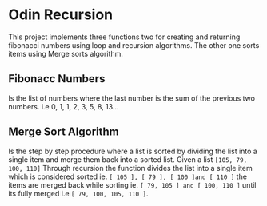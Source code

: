 # Odin Recursion
This project implements three functions two for creating and returning fibonacci numbers using loop and recursion algorithms. The other one sorts items using Merge sorts algorithm.

## Fibonacc Numbers
Is the list of numbers where the last number is the sum of the previous two numbers. i.e 0, 1, 1, 2, 3, 5, 8, 13...

## Merge Sort Algorithm
Is the step by step procedure where a list is sorted by dividing the list into a single item and merge them back into a sorted list.
Given a list `[105, 79, 100, 110]`
Through recursion the function divides the list into a single item which is considered sorted ie. `[ 105 ], [ 79 ], [ 100 ]and [ 110 ]` the items are merged back while sorting ie. `[ 79, 105 ] and [ 100, 110 ]` until its fully merged i.e `[ 79, 100, 105, 110 ]`.
